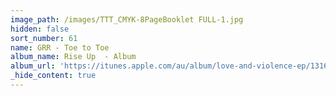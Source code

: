 ```yaml
---
image_path: /images/TTT_CMYK-8PageBooklet FULL-1.jpg
hidden: false
sort_number: 61
name: GRR - Toe to Toe
album_name: Rise Up  - Album
album_url: 'https://itunes.apple.com/au/album/love-and-violence-ep/1316022655'
_hide_content: true
---
```


